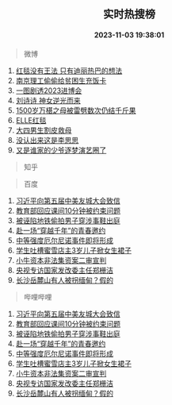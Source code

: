 <div align="center"><h2>实时热搜榜</h2><h4>2023-11-03 19:38:01</h4></div>

> 微博  

1. [红毯没有王法 只有迪丽热巴的想法](https://s.weibo.com/weibo?q=%E7%BA%A2%E6%AF%AF%E6%B2%A1%E6%9C%89%E7%8E%8B%E6%B3%95%20%E5%8F%AA%E6%9C%89%E8%BF%AA%E4%B8%BD%E7%83%AD%E5%B7%B4%E7%9A%84%E6%83%B3%E6%B3%95&t=31&band_rank=1&Refer=top)<br />
2. [南京理工偷偷给贫困生充饭卡](https://s.weibo.com/weibo?q=%23%E5%8D%97%E4%BA%AC%E7%90%86%E5%B7%A5%E5%81%B7%E5%81%B7%E7%BB%99%E8%B4%AB%E5%9B%B0%E7%94%9F%E5%85%85%E9%A5%AD%E5%8D%A1%23&t=31&band_rank=2&Refer=top)<br />
3. [一图剧透2023进博会](https://s.weibo.com/weibo?q=%23%E4%B8%80%E5%9B%BE%E5%89%A7%E9%80%8F2023%E8%BF%9B%E5%8D%9A%E4%BC%9A%23&t=31&band_rank=3&Refer=top)<br />
4. [刘诗诗 神女逆光而来](https://s.weibo.com/weibo?q=%E5%88%98%E8%AF%97%E8%AF%97%20%E7%A5%9E%E5%A5%B3%E9%80%86%E5%85%89%E8%80%8C%E6%9D%A5&t=31&band_rank=4&Refer=top)<br />
5. [1500岁万椹之母被雷劈数次仍结千斤果](https://s.weibo.com/weibo?q=%231500%E5%B2%81%E4%B8%87%E6%A4%B9%E4%B9%8B%E6%AF%8D%E8%A2%AB%E9%9B%B7%E5%8A%88%E6%95%B0%E6%AC%A1%E4%BB%8D%E7%BB%93%E5%8D%83%E6%96%A4%E6%9E%9C%23&t=31&band_rank=5&Refer=top)<br />
6. [ELLE红毯](https://s.weibo.com/weibo?q=ELLE%E7%BA%A2%E6%AF%AF&t=31&band_rank=6&Refer=top)<br />
7. [大四男生割皮救母](https://s.weibo.com/weibo?q=%23%E5%A4%A7%E5%9B%9B%E7%94%B7%E7%94%9F%E5%89%B2%E7%9A%AE%E6%95%91%E6%AF%8D%23&t=31&band_rank=7&Refer=top)<br />
8. [没认出来这是李思思](https://s.weibo.com/weibo?q=%23%E6%B2%A1%E8%AE%A4%E5%87%BA%E6%9D%A5%E8%BF%99%E6%98%AF%E6%9D%8E%E6%80%9D%E6%80%9D%23&t=31&band_rank=8&Refer=top)<br />
9. [又是谁家的少爷逐梦演艺圈了](https://s.weibo.com/weibo?q=%E5%8F%88%E6%98%AF%E8%B0%81%E5%AE%B6%E7%9A%84%E5%B0%91%E7%88%B7%E9%80%90%E6%A2%A6%E6%BC%94%E8%89%BA%E5%9C%88%E4%BA%86&t=31&band_rank=9&Refer=top)<br />

> 知乎  


> 百度  

1. [习近平向第五届中美友城大会致信](https://www.baidu.com/s?wd=%E4%B9%A0%E8%BF%91%E5%B9%B3%E5%90%91%E7%AC%AC%E4%BA%94%E5%B1%8A%E4%B8%AD%E7%BE%8E%E5%8F%8B%E5%9F%8E%E5%A4%A7%E4%BC%9A%E8%87%B4%E4%BF%A1&sa=fyb_news&rsv_dl=fyb_news)<br />
2. [教育部回应课间10分钟被约束问题](https://www.baidu.com/s?wd=%E6%95%99%E8%82%B2%E9%83%A8%E5%9B%9E%E5%BA%94%E8%AF%BE%E9%97%B410%E5%88%86%E9%92%9F%E8%A2%AB%E7%BA%A6%E6%9D%9F%E9%97%AE%E9%A2%98&sa=fyb_news&rsv_dl=fyb_news)<br />
3. [被诬陷地铁偷拍男子穿涉事鞋出庭](https://www.baidu.com/s?wd=%E8%A2%AB%E8%AF%AC%E9%99%B7%E5%9C%B0%E9%93%81%E5%81%B7%E6%8B%8D%E7%94%B7%E5%AD%90%E7%A9%BF%E6%B6%89%E4%BA%8B%E9%9E%8B%E5%87%BA%E5%BA%AD&sa=fyb_news&rsv_dl=fyb_news)<br />
4. [赴一场“穿越千年”的青春邀约](https://www.baidu.com/s?wd=%E8%B5%B4%E4%B8%80%E5%9C%BA%E2%80%9C%E7%A9%BF%E8%B6%8A%E5%8D%83%E5%B9%B4%E2%80%9D%E7%9A%84%E9%9D%92%E6%98%A5%E9%82%80%E7%BA%A6&sa=fyb_news&rsv_dl=fyb_news)<br />
5. [中等强度厄尔尼诺事件即将形成](https://www.baidu.com/s?wd=%E4%B8%AD%E7%AD%89%E5%BC%BA%E5%BA%A6%E5%8E%84%E5%B0%94%E5%B0%BC%E8%AF%BA%E4%BA%8B%E4%BB%B6%E5%8D%B3%E5%B0%86%E5%BD%A2%E6%88%90&sa=fyb_news&rsv_dl=fyb_news)<br />
6. [学生吐槽蜜雪店主3岁儿子掀女生裙子](https://www.baidu.com/s?wd=%E5%AD%A6%E7%94%9F%E5%90%90%E6%A7%BD%E8%9C%9C%E9%9B%AA%E5%BA%97%E4%B8%BB3%E5%B2%81%E5%84%BF%E5%AD%90%E6%8E%80%E5%A5%B3%E7%94%9F%E8%A3%99%E5%AD%90&sa=fyb_news&rsv_dl=fyb_news)<br />
7. [小牛资本非法集资案二审宣判](https://www.baidu.com/s?wd=%E5%B0%8F%E7%89%9B%E8%B5%84%E6%9C%AC%E9%9D%9E%E6%B3%95%E9%9B%86%E8%B5%84%E6%A1%88%E4%BA%8C%E5%AE%A1%E5%AE%A3%E5%88%A4&sa=fyb_news&rsv_dl=fyb_news)<br />
8. [央视专访国家发改委主任郑栅洁](https://www.baidu.com/s?wd=%E5%A4%AE%E8%A7%86%E4%B8%93%E8%AE%BF%E5%9B%BD%E5%AE%B6%E5%8F%91%E6%94%B9%E5%A7%94%E4%B8%BB%E4%BB%BB%E9%83%91%E6%A0%85%E6%B4%81&sa=fyb_news&rsv_dl=fyb_news)<br />
9. [长沙岳麓山有人被拐缅甸？假的](https://www.baidu.com/s?wd=%E9%95%BF%E6%B2%99%E5%B2%B3%E9%BA%93%E5%B1%B1%E6%9C%89%E4%BA%BA%E8%A2%AB%E6%8B%90%E7%BC%85%E7%94%B8%EF%BC%9F%E5%81%87%E7%9A%84&sa=fyb_news&rsv_dl=fyb_news)<br />

> 哔哩哔哩  

1. [习近平向第五届中美友城大会致信](https://www.baidu.com/s?wd=%E4%B9%A0%E8%BF%91%E5%B9%B3%E5%90%91%E7%AC%AC%E4%BA%94%E5%B1%8A%E4%B8%AD%E7%BE%8E%E5%8F%8B%E5%9F%8E%E5%A4%A7%E4%BC%9A%E8%87%B4%E4%BF%A1&sa=fyb_news&rsv_dl=fyb_news)<br />
2. [教育部回应课间10分钟被约束问题](https://www.baidu.com/s?wd=%E6%95%99%E8%82%B2%E9%83%A8%E5%9B%9E%E5%BA%94%E8%AF%BE%E9%97%B410%E5%88%86%E9%92%9F%E8%A2%AB%E7%BA%A6%E6%9D%9F%E9%97%AE%E9%A2%98&sa=fyb_news&rsv_dl=fyb_news)<br />
3. [被诬陷地铁偷拍男子穿涉事鞋出庭](https://www.baidu.com/s?wd=%E8%A2%AB%E8%AF%AC%E9%99%B7%E5%9C%B0%E9%93%81%E5%81%B7%E6%8B%8D%E7%94%B7%E5%AD%90%E7%A9%BF%E6%B6%89%E4%BA%8B%E9%9E%8B%E5%87%BA%E5%BA%AD&sa=fyb_news&rsv_dl=fyb_news)<br />
4. [赴一场“穿越千年”的青春邀约](https://www.baidu.com/s?wd=%E8%B5%B4%E4%B8%80%E5%9C%BA%E2%80%9C%E7%A9%BF%E8%B6%8A%E5%8D%83%E5%B9%B4%E2%80%9D%E7%9A%84%E9%9D%92%E6%98%A5%E9%82%80%E7%BA%A6&sa=fyb_news&rsv_dl=fyb_news)<br />
5. [中等强度厄尔尼诺事件即将形成](https://www.baidu.com/s?wd=%E4%B8%AD%E7%AD%89%E5%BC%BA%E5%BA%A6%E5%8E%84%E5%B0%94%E5%B0%BC%E8%AF%BA%E4%BA%8B%E4%BB%B6%E5%8D%B3%E5%B0%86%E5%BD%A2%E6%88%90&sa=fyb_news&rsv_dl=fyb_news)<br />
6. [学生吐槽蜜雪店主3岁儿子掀女生裙子](https://www.baidu.com/s?wd=%E5%AD%A6%E7%94%9F%E5%90%90%E6%A7%BD%E8%9C%9C%E9%9B%AA%E5%BA%97%E4%B8%BB3%E5%B2%81%E5%84%BF%E5%AD%90%E6%8E%80%E5%A5%B3%E7%94%9F%E8%A3%99%E5%AD%90&sa=fyb_news&rsv_dl=fyb_news)<br />
7. [小牛资本非法集资案二审宣判](https://www.baidu.com/s?wd=%E5%B0%8F%E7%89%9B%E8%B5%84%E6%9C%AC%E9%9D%9E%E6%B3%95%E9%9B%86%E8%B5%84%E6%A1%88%E4%BA%8C%E5%AE%A1%E5%AE%A3%E5%88%A4&sa=fyb_news&rsv_dl=fyb_news)<br />
8. [央视专访国家发改委主任郑栅洁](https://www.baidu.com/s?wd=%E5%A4%AE%E8%A7%86%E4%B8%93%E8%AE%BF%E5%9B%BD%E5%AE%B6%E5%8F%91%E6%94%B9%E5%A7%94%E4%B8%BB%E4%BB%BB%E9%83%91%E6%A0%85%E6%B4%81&sa=fyb_news&rsv_dl=fyb_news)<br />
9. [长沙岳麓山有人被拐缅甸？假的](https://www.baidu.com/s?wd=%E9%95%BF%E6%B2%99%E5%B2%B3%E9%BA%93%E5%B1%B1%E6%9C%89%E4%BA%BA%E8%A2%AB%E6%8B%90%E7%BC%85%E7%94%B8%EF%BC%9F%E5%81%87%E7%9A%84&sa=fyb_news&rsv_dl=fyb_news)<br />

